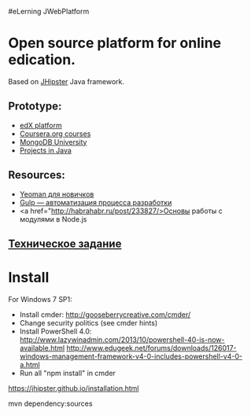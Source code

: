 #eLerning JWebPlatform

Open source platform for online edication.
==================
Based on <a href="https://jhipster.github.io/">JHipster</a> Java framework.

Prototype:
--------

-  <a href="https://courses.edx.org/courses/edX/DemoX.1/2014/">edX platform</a>
-  <a href="https://www.coursera.org/course/reactive">Coursera.org courses</a>
-  <a href="https://university.mongodb.com/courses/M101J/about">MongoDB University</a>
-  <a href="https://www.udemy.com/learn-java-by-building-projects/?dtcode=34raEQp2OfBp">Projects in Java</a>

Resources:
-------
-  <a href="http://habrahabr.ru/post/246349/">Yeoman для новичков</a>
-  <a href="http://codemotion.ru/gulp-avtomatizaciya-processa-razrabotki-1427.html">Gulp — автоматизация процесса разработки</a>
-  <a href="http://habrahabr.ru/post/233827/>Основы работы с модулями в Node.js </a>

<a href="spec.md">Техническое задание</a>
-----------

Install
========
For Windows 7 SP1:
-  Install cmder: http://gooseberrycreative.com/cmder/
-  Change security politics (see cmder hints)
-  Install PowerShell 4.0: 
     http://www.lazywinadmin.com/2013/10/powershell-40-is-now-available.html
     http://www.edugeek.net/forums/downloads/126017-windows-management-framework-v4-0-includes-powershell-v4-0-a.html
-  Run all "npm install" in cmder
       
https://jhipster.github.io/installation.html

mvn dependency:sources

